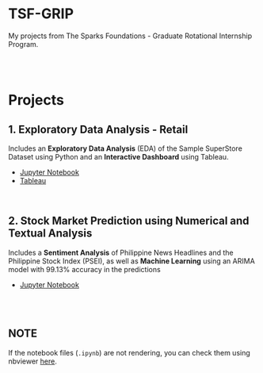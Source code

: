 # TSF-GRIP
My projects from The Sparks Foundations - Graduate Rotational Internship Program.

<br>
<br>

# Projects

## 1. Exploratory Data Analysis - Retail

Includes an **Exploratory Data Analysis** (EDA) of the Sample SuperStore Dataset using Python and an **Interactive Dashboard** using Tableau.

* [Jupyter Notebook](https://github.com/Klekzee/TSF-GRIP/blob/main/Task%203/Retail_EDA.ipynb)
* [Tableau](https://public.tableau.com/views/Task3EDA/Viz?:language=en-US&:sid=&:display_count=n&:origin=viz_share_link)

<br>

## 2. Stock Market Prediction using Numerical and Textual Analysis

Includes a **Sentiment Analysis** of Philippine News Headlines and the Philippine Stock Index (PSEI), as well as **Machine Learning** using an ARIMA model with 99.13% accuracy in the predictions

* [Jupyter Notebook](https://github.com/Klekzee/TSF-GRIP/blob/main/Task%207/01_PSEI_Analysis.ipynb)

<br>
<br>

## NOTE
If the notebook files (`.ipynb`) are not rendering, you can check them using nbviewer [here](https://nbviewer.org).
